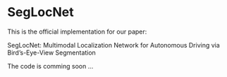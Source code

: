 # SegLocNet
This is the official implementation for our paper:

SegLocNet: Multimodal Localization Network for Autonomous Driving via Bird’s-Eye-View Segmentation

The code is comming soon ...
